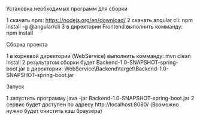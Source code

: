 Установка необходимых программ для сборки

1 скачать npm: https://nodejs.org/en/download/
2 скачать angular cli: npm install -g @angular/cli
3 в директории Frontend выполнить комманду: npm install


Сборка проекта

1 в корневой директории (WebService) выполнить комманду: mvn clean install
2 результатом сборки будет Backend-1.0-SNAPSHOT-spring-boot.jar в директории:
  WebService\Backend\target\Backend-1.0-SNAPSHOT-spring-boot.jar


Запуск

1 запустить программу  java -jar Backend-1.0-SNAPSHOT-spring-boot.jar
2 сервис будет доступен по адресу http://localhost:8080/   (Возможно нужно будет очистить кэш браузера)


